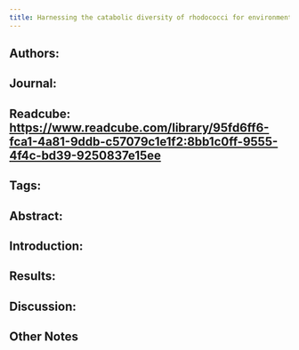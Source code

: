 ```yaml
---
title: Harnessing the catabolic diversity of rhodococci for environmental and biotechnological applications
---
```


## **Authors**:

## **Journal**:

## **Readcube**: https://www.readcube.com/library/95fd6ff6-fca1-4a81-9ddb-c57079c1e1f2:8bb1c0ff-9555-4f4c-bd39-9250837e15ee

## **Tags**:

## **Abstract**:

## **Introduction**:

## **Results**:

## **Discussion**:

## Other Notes
